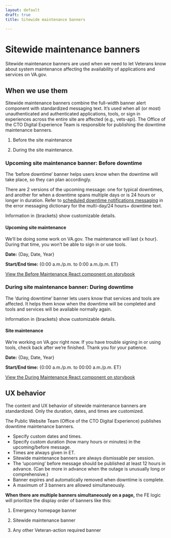 ```yaml
---
layout: default
draft: true
title: Sitewide maintenance banners
 
---
```


# Sitewide maintenance banners
<div class="va-introtext" markdown="1">
Sitewide maintenance banners are used when we need to let Veterans know about system maintenance affecting the availability of applications and services on VA.gov.  
</div>


## When we use them 
Sitewide maintenance banners combine the full-width banner alert component with standardized messaging text. It’s used when all (or most) unauthenticated and authenticated applications, tools, or sign in experiences across the entire site are affected (e.g., vets-api). The Office of the CTO Digital Experience Team is responsible for publishing the downtime maintenance banners.

1. Before the site maintenance

2. During the site maintenance. 

### Upcoming site maintenance banner: Before downtime
The ‘before downtime’ banner helps users know when the downtime will take place, so they can plan accordingly. 

There are 2 versions of the upcoming message: one for typical downtimes, and another for when a downtime spans multiple days or is 24 hours or longer in duration. Refer to [scheduled downtime notifications messaging](https://design.va.gov/patterns/messaging-dictionary#scheduled-downtime-notifications) in the error messaging dictionary for the multi-day/24 hours+ downtime text.

Information in {brackets} show customizable details. 

#### Upcoming site maintenance 

We’ll be doing some work on VA.gov. The maintenance will last {x hour}. During that time, you won’t be able to sign in or use tools. 

**Date:** {Day, Date, Year}

**Start/End time:** {0:00 a.m./p.m. to 0:00 a.m./p.m. ET}

[View the Before Maintenance React component on storybook](https://design.va.gov/storybook/?path=/docs/components-banners-maintenancebanner--before-maintenance)

### During site maintenance banner: During downtime

The ‘during downtime’ banner lets users know that services and tools are affected. It helps them know when the downtime will be completed and tools and services will be available normally again.

Information in {brackets} show customizable details. 

#### Site maintenance

We’re working on VA.gov right now. If you have trouble signing in or using tools, check back after we’re finished. Thank you for your patience. 

**Date:** {Day, Date, Year} 

**Start/End time:** {0:00 a.m./p.m. to 00:00 a.m./p.m. ET}

[View the During Maintenance React component on storybook](https://design.va.gov/storybook/?path=/docs/components-banners-maintenancebanner--during-maintenance)

## UX behavior 

The content and UX behavior of sitewide maintenance banners are standardized. Only the duration, dates, and times are customized. 

The Public Website Team (Office of the CTO Digital Experience) publishes downtime maintenance banners.

- Specify custom dates and times. 
- Specify custom duration (how many hours or minutes) in the upcoming/before message. 
- Times are always given in ET.
- Sitewide maintenance banners are always dismissable per session.
- The ‘upcoming’ before message should be published at least 12 hours in advance. (Can be more in     advance when the outage is unusually long or comprehensive.)
- Banner expires and automatically removed when downtime is complete.
- A maximum of 3 banners are allowed simultaneously. 

**When there are multiple banners simultaneously on a page,** the FE logic will prioritize the display order of banners like this: 

1. Emergency homepage banner

2. Sitewide maintenance banner

3. Any other Veteran-action required banner
